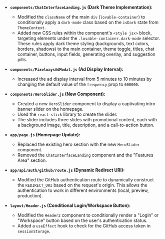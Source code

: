 -   **`components/ChatInterfaceLanding.js` (Dark Theme Implementation):**
    -   Modified the `className` of the main `div` (`lovable-container`) to conditionally apply a `dark-mode` class based on the `isDark` state from `ThemeContext`.
    -   Added new CSS rules within the component's `<style jsx>` block, targeting elements under the `.lovable-container.dark-mode` selector. These rules apply dark theme styling (backgrounds, text colors, borders, shadows) to the main container, theme toggle, titles, chat container, buttons, input fields, generating overlay, and suggestion pills.

-   **`components/PixelwaysAdModal.js` (Ad Display Interval):**
    -   Increased the ad display interval from 5 minutes to 10 minutes by changing the default value of the `frequency` prop to `600000`.

-   **`components/HeroSlider.js` (New Component):**
    -   Created a new `HeroSlider` component to display a captivating intro banner slider on the homepage.
    -   Used the `react-slick` library to create the slider.
    -   The slider includes three slides with promotional content, each with a background image, title, description, and a call-to-action button.

-   **`app/page.js` (Homepage Update):**
    -   Replaced the existing hero section with the new `HeroSlider` component.
    -   Removed the `ChatInterfaceLanding` component and the "Features Area" section.

-   **`app/api/auth/github/route.js` (Dynamic Redirect URI):**
    -   Modified the GitHub authentication route to dynamically construct the `REDIRECT_URI` based on the request's origin. This allows the authentication to work in different environments (local, preview, production).

-   **`layout/Header.js` (Conditional Login/Workspace Button):**
    -   Modified the `Header2` component to conditionally render a "Login" or "Workspace" button based on the user's authentication status.
    -   Added a `useEffect` hook to check for the GitHub access token in `sessionStorage`.
